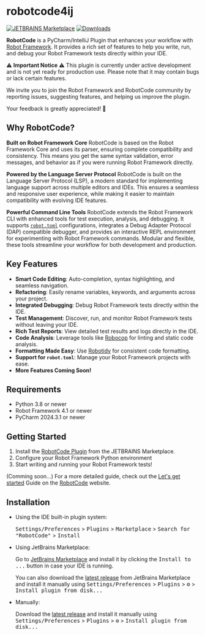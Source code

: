 # robotcode4ij

[![JETBRAINS Marketplace](https://img.shields.io/jetbrains/plugin/v/26216.svg)](https://plugins.jetbrains.com/plugin/26216)
[![Downloads](https://img.shields.io/jetbrains/plugin/d/26216.svg)](https://plugins.jetbrains.com/plugin/26216)


<!-- Plugin description -->

**RobotCode** is a PyCharm/IntelliJ Plugin that enhances your workflow with [Robot Framework](https://robotframework.org/).
It provides a rich set of features to help you write, run, and debug your Robot Framework tests directly within your IDE.


⚠️ **Important Notice** ⚠️
This plugin is currently under active development and is not yet ready for production use. Please note that it may contain bugs or lack certain features.

We invite you to join the Robot Framework and RobotCode community by reporting issues, suggesting features, and helping us improve the plugin.

Your feedback is greatly appreciated! 🙂


## Why RobotCode?

**Built on Robot Framework Core**
RobotCode is based on the Robot Framework Core and uses its parser, ensuring complete compatibility and consistency. This means you get the same syntax validation, error messages, and behavior as if you were running Robot Framework directly.

**Powered by the Language Server Protocol**
RobotCode is built on the Language Server Protocol (LSP), a modern standard for implementing language support across multiple editors and IDEs. This ensures a seamless and responsive user experience, while making it easier to maintain compatibility with evolving IDE features.

**Powerful Command Line Tools**
RobotCode extends the Robot Framework CLI with enhanced tools for test execution, analysis, and debugging. It supports [`robot.toml`](https://robotcode.io/03_reference/) configurations, integrates a Debug Adapter Protocol (DAP) compatible debugger, and provides an interactive REPL environment for experimenting with Robot Framework commands. Modular and flexible, these tools streamline your workflow for both development and production.


## Key Features

- **Smart Code Editing**: Auto-completion, syntax highlighting, and seamless navigation.
- **Refactoring**: Easily rename variables, keywords, and arguments across your project.
- **Integrated Debugging**: Debug Robot Framework tests directly within the IDE.
- **Test Management**: Discover, run, and monitor Robot Framework tests without leaving your IDE.
- **Rich Test Reports**: View detailed test results and logs directly in the IDE.
- **Code Analysis**: Leverage tools like [Robocop](https://robocop.readthedocs.io/) for linting and static code analysis.
- **Formatting Made Easy**: Use [Robotidy](https://robotidy.readthedocs.io/) for consistent code formatting.
- **Support for `robot.toml`**: Manage your Robot Framework projects with ease.
- **More Features Coming Soon!**


## Requirements

- Python 3.8 or newer
- Robot Framework 4.1 or newer
- PyCharm 2024.3.1 or newer


## Getting Started

1. Install the [RobotCode Plugin](https://plugins.jetbrains.com/plugin/26216) from the JETBRAINS Marketplace.
2. Configure your Robot Framework Python environment
3. Start writing and running your Robot Framework tests!

(Comming soon...)
For a more detailed guide, check out the [Let's get started](https://robotcode.io/02_get_started/) Guide on the [RobotCode](https://robotcode.io) website.

<!-- Plugin description end -->


## Installation

- Using the IDE built-in plugin system:

  <kbd>Settings/Preferences</kbd> > <kbd>Plugins</kbd> > <kbd>Marketplace</kbd> > <kbd>Search for "RobotCode"</kbd> >
  <kbd>Install</kbd>

- Using JetBrains Marketplace:

  Go to [JetBrains Marketplace](https://plugins.jetbrains.com/plugin/26216) and install it by clicking the <kbd>Install to ...</kbd> button in case your IDE is running.

  You can also download the [latest release](https://plugins.jetbrains.com/plugin/26216/versions) from JetBrains Marketplace and install it manually using
  <kbd>Settings/Preferences</kbd> > <kbd>Plugins</kbd> > <kbd>⚙️</kbd> > <kbd>Install plugin from disk...</kbd>

- Manually:

  Download the [latest release](https://github.com/robotcodedev/robotcode/releases/latest) and install it manually using
  <kbd>Settings/Preferences</kbd> > <kbd>Plugins</kbd> > <kbd>⚙️</kbd> > <kbd>Install plugin from disk...</kbd>
